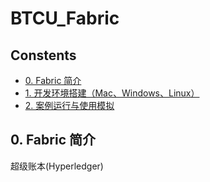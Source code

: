 # BTCU_Fabric

## Constents
- [0. Fabric 简介](#)
- [1. 开发环境搭建（Mac、Windows、Linux）](#)
- [2. 案例运行与使用模拟](#)

## 0. Fabric 简介

超级账本(Hyperledger) 